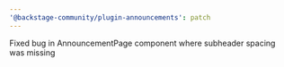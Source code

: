 ```yaml
---
'@backstage-community/plugin-announcements': patch
---
```


Fixed bug in AnnouncementPage component where subheader spacing was missing

